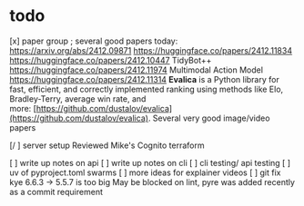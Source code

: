 # todo
[x] paper group ; several good papers today: 
  https://arxiv.org/abs/2412.09871
  https://huggingface.co/papers/2412.11834 
  https://huggingface.co/papers/2412.10447 TidyBot++
  https://huggingface.co/papers/2412.11974 Multimodal Action Model
  https://huggingface.co/papers/2412.11314 **Evalica** is a Python library for fast, efficient, and correctly implemented ranking using methods like Elo, Bradley-Terry, average win rate, and more: [https://github.com/dustalov/evalica](https://github.com/dustalov/evalica).
Several very good image/video papers
  
[/ ] server setup
	Reviewed Mike's Cognito terraform
	
[ ] write up notes on api 
[ ] write up notes on cli
[ ] cli testing/ api testing
[ ] uv of pyproject.toml swarms
[ ] more ideas for explainer videos
[ ] git fix kye 6.6.3 -> 5.5.7 is too big
   May be blocked on lint, pyre was added recently as a commit requirement

